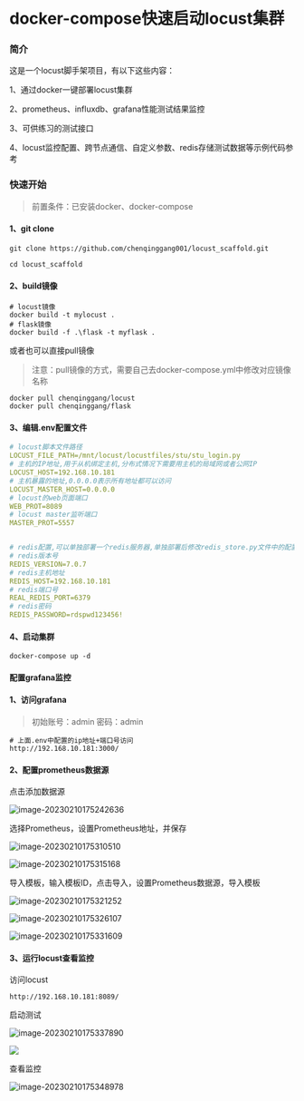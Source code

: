 # docker-compose快速启动locust集群

### 简介

这是一个locust脚手架项目，有以下这些内容：

1、通过docker一键部署locust集群

2、prometheus、influxdb、grafana性能测试结果监控

3、可供练习的测试接口

4、locust监控配置、跨节点通信、自定义参数、redis存储测试数据等示例代码参考



### 快速开始

> 前置条件：已安装docker、docker-compose

#### 1、git clone

```
git clone https://github.com/chenqinggang001/locust_scaffold.git
```

```
cd locust_scaffold
```

#### 2、build镜像

```shell
# locust镜像
docker build -t mylocust . 
# flask镜像
docker build -f .\flask -t myflask .
```

或者也可以直接pull镜像

> 注意：pull镜像的方式，需要自己去docker-compose.yml中修改对应镜像名称

```
docker pull chenqinggang/locust
docker pull chenqinggang/flask
```

#### 3、编辑.env配置文件

```yaml
# locust脚本文件路径
LOCUST_FILE_PATH=/mnt/locust/locustfiles/stu/stu_login.py
# 主机的IP地址,用于从机绑定主机,分布式情况下需要用主机的局域网或者公网IP
LOCUST_HOST=192.168.10.181
# 主机暴露的地址,0.0.0.0表示所有地址都可以访问
LOCUST_MASTER_HOST=0.0.0.0
# locust的web页面端口
WEB_PROT=8089
# locust master监听端口
MASTER_PROT=5557


# redis配置,可以单独部署一个redis服务器,单独部署后修改redis_store.py文件中的配置即可
# redis版本号
REDIS_VERSION=7.0.7
# redis主机地址
REDIS_HOST=192.168.10.181
# redis端口号
REAL_REDIS_PORT=6379
# redis密码
REDIS_PASSWORD=rdspwd123456!
```

#### 4、启动集群

```
docker-compose up -d
```



#### 配置grafana监控

#### 1、访问grafana

> 初始账号：admin  密码：admin

```
# 上面.env中配置的ip地址+端口号访问
http://192.168.10.181:3000/
```

#### 2、配置prometheus数据源

点击添加数据源

![image-20230210175242636](./testdata/imgs/image-20230210174054504.png)

选择Prometheus，设置Prometheus地址，并保存

![image-20230210175310510](./testdata/imgs/image-20230210174230165.png)

![image-20230210175315168](./testdata/imgs/image-20230210174301373.png)

导入模板，输入模板ID，点击导入，设置Prometheus数据源，导入模板

![image-20230210175321252](./testdata/imgs/image-20230210174339243.png)

![image-20230210175326107](./testdata/imgs/image-20230210174438754.png)

![image-20230210175331609](./testdata/imgs/image-20230210174635240.png)

#### 3、运行locust查看监控

访问locust

```
http://192.168.10.181:8089/
```

启动测试

![image-20230210175337890](./testdata/imgs/image-20230210174902793.png)

![](./testdata/imgs/image-20230210174914705.png)

查看监控

![image-20230210175348978](./testdata/imgs/image-20230210175059193.png)
